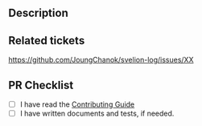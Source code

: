 <!-- 1. Verify PR Title -->
<!-- PR Title example: `[FIX | REFACTOR | FEAT ] repair the page layout` -->

<!-- 2. Provide Description of the changes -->

## Description

<!--
- provide a description of the changes made. If there are some pending TODOs, include them there as well.
- Any guidance for reviewers to better understand the changes.
- Any visuals (screenshots, screen recordings) that can give assurance that the changes are safe to merge.
-->

<!-- 3. Add link to the Github Issue for which these changes are made -->

## Related tickets

https://github.com/JoungChanok/svelion-log/issues/XX

<!-- 4. Make sure the following actions are checked before finalising your PR -->

## PR Checklist

- [ ] I have read the [Contributing Guide](./docs/CONTRIBUTING.md)
- [ ] I have written documents and tests, if needed.